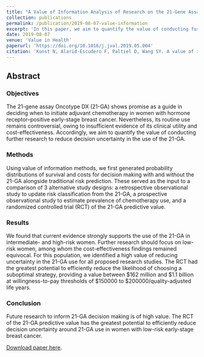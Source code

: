 ```yaml
---
title: "A Value of Information Analysis of Research on the 21-Gene Assay for Breast Cancer Management"
collection: publications
permalink: /publication/2019-08-07-value-information
excerpt: 'In this paper, we aim to quantify the value of conducting further research to reduce decision uncertainty in the use of the 21-gene assay Oncotype DX (21-GA).'
date: 2019-08-07
venue: 'Value in Health'
paperurl: 'https://doi.org/10.1016/j.jval.2019.05.004'
citation: 'Kunst N, Alarid-Escudero F, Paltiel D, Wang SY. A value of information analysis of research on the 21-gene assay for breast cancer management. Value in Health, 2019;22(10):1102-1110. https://doi.org/10.1016/j.jval.2019.05.004.'
---
```

## Abstract
### Objectives
The 21-gene assay Oncotype DX (21-GA) shows promise as a guide in deciding when to initiate adjuvant chemotherapy in women with hormone receptor–positive early-stage breast cancer. Nevertheless, its routine use remains controversial, owing to insufficient evidence of its clinical utility and cost-effectiveness. Accordingly, we aim to quantify the value of conducting further research to reduce decision uncertainty in the use of the 21-GA.

### Methods
Using value of information methods, we first generated probability distributions of survival and costs for decision making with and without the 21-GA alongside traditional risk prediction. These served as the input to a comparison of 3 alternative study designs: a retrospective observational study to update risk classification from the 21-GA, a prospective observational study to estimate prevalence of chemotherapy use, and a randomized controlled trial (RCT) of the 21-GA predictive value.

### Results
We found that current evidence strongly supports the use of the 21-GA in intermediate- and high-risk women. Further research should focus on low-risk women, among whom the cost-effectiveness findings remained equivocal. For this population, we identified a high value of reducing uncertainty in the 21-GA use for all proposed research studies. The RCT had the greatest potential to efficiently reduce the likelihood of choosing a suboptimal strategy, providing a value between <span>&#36;</span>162 million and <span>&#36;</span>1.1 billion at willingness-to-pay thresholds of <span>&#36;</span>150000 to <span>&#36;</span>200000/quality-adjusted life years.

### Conclusion
Future research to inform 21-GA decision making is of high value. The RCT of the 21-GA predictive value has the greatest potential to efficiently reduce decision uncertainty around 21-GA use in women with low-risk early-stage breast cancer.

[Download paper here](https://doi.org/10.1016/j.jval.2019.05.004).